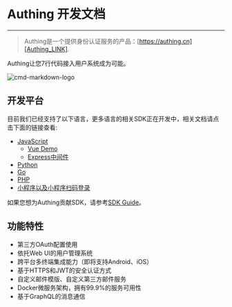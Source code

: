 # Authing 开发文档

----------

> Authing是一个提供身份认证服务的产品：[https://authing.cn][Authing_LINK].

Authing让您7行代码接入用户系统成为可能。

![cmd-markdown-logo](https://usercontents.authing.cn/authing-demo-login.png)

## 开发平台

目前我们已经支持了以下语言，更多语言的相关SDK正在开发中，相关文档请点击下面的链接查看:

 - [JavaScript][JavaScript_LINK]
   - [Vue Demo](http://sample.authing.cn)
   - [Express中间件](https://github.com/Authing/express-middleware)
 - [Python][Python_LINK]
 - [Go][GO_LINK]
 - [PHP][PHP_LINK]
 - [小程序以及小程序扫码登录][MINI_PROGEAM_LINK]

  [JavaScript_LINK]: https://docs.authing.cn/#/quick_start/javascript
  [PHP_LINK]: /quick_start/php
  [Java_LINK]: /quick_start/java
  [Python_LINK]: /quick_start/python
  [GO_LINK]: /quick_start/go
  [PHP_LINK]: /quick_start/php  
  [Authing_LINK]: https://authing.cn
  [MINI_PROGEAM_LINK]: /quick_start/wxapp

如果您想为Authing贡献SDK，请参考[SDK Guide](https://docs.authing.cn/#/sdk/sdk)。

## 功能特性

 - 第三方OAuth配置使用
 - 依托Web UI的用户管理系统
 - 跨平台多终端集成能力（即将支持Android、iOS）
 - 基于HTTPS和JWT的安全认证方式
 - 自定义邮件模版、自定义第三方邮件服务
 - Docker微服务架构，拥有99.9%的服务可用性
 - 基于GraphQL的消息通信
